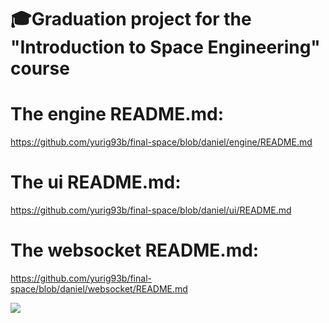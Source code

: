 # :mortar_board:Graduation project for the "Introduction to Space Engineering" course


# The engine README.md:
https://github.com/yurig93b/final-space/blob/daniel/engine/README.md


# The ui README.md:
https://github.com/yurig93b/final-space/blob/daniel/ui/README.md

# The websocket README.md:
https://github.com/yurig93b/final-space/blob/daniel/websocket/README.md


 ![](https://www.space.gov.il/sites/default/files/styles/690_350/public/spaceIL.jpg?itok=eoMu-3ea)

